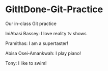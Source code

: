 # GitItDone-Git-Practice
Our in-class Git practice  

IniAbasi Bassey: I love reality tv shows

Pramithas: I am a supertaster!

Abisa Osei-Amankwah: I play piano!

Tony: I like to swim!
